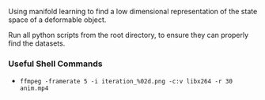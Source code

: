 Using manifold learning to find a low dimensional representation of the state space of a deformable object.

Run all python scripts from the root directory, to ensure they can properly find the datasets.

### Useful Shell Commands

* `ffmpeg -framerate 5 -i iteration_%02d.png -c:v libx264 -r 30 anim.mp4`
